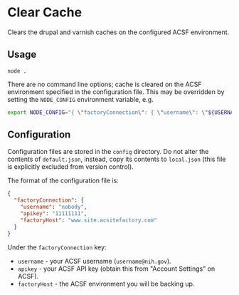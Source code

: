 # Clear Cache

Clears the drupal and varnish caches on the configured ACSF environment.

## Usage

`node .`

There are no command line options; cache is cleared on the ACSF environment specified in the configuration file.  This may be overridden by setting the `NODE_CONFIG` environment variable, e.g.

```bash
export NODE_CONFIG="{ \"factoryConnection\": { \"username\": \"${USERNAME}\", \"apikey\": \"${ACSF_API_KEY}\", \"factoryHost\": \"${FACTORY_HOST}\" } }"
```

## Configuration

Configuration files are stored in the `config` directory.  Do not alter the contents of `default.json`, instead, copy its contents to `local.json` (this file is explicitly excluded from version control).

The format of the configuration file is:

```json
{
  "factoryConnection": {
    "username": "nobody",
    "apikey": "11111111",
    "factoryHost": "www.site.acsitefactory.com"
  }
}
```

Under the `factoryConnection` key:
- `username` - your ACSF username (`username@nih.gov`).
- `apikey` - your ACSF API key (obtain this from "Account Settings" on ACSF).
- `factoryHost` - the ACSF environment you will be backing up.
